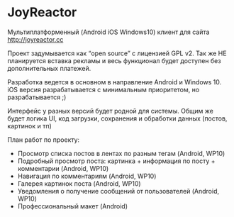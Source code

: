 JoyReactor
==========

Мультиплатформенный (Android iOS Windows10) клиент для сайта http://joyreactor.cc

Проект задумывается как “open source” с лицензией GPL v2.
Так же НЕ планируется вставка рекламы и весь функционал будет доступен без дополнительных платежей.

Разработка ведется в основном в направление Android и Windows 10. 
iOS версия разрабатывается с минимальным приоритетом, но разрабатывается ;)

Интерфейс у разных версий будет родной для системы. Общим же будет логика UI, код загрузки, сохранения и обработки данных (постов, картинок и тп)

План работ по проекту:
* Просмотр списка постов в лентах по разным тегам (Android, WP10)
* Подробный просмотр поста: картинка + информация по посту + комментарии (Android, WP10)
* Навигация по комментариям (Android, WP10)
* Галерея картинок поста (Android, WP10)
* Уведомления о получение сообщений от пользователей (Android, WP10)
* Профессиональный макет (Android)
